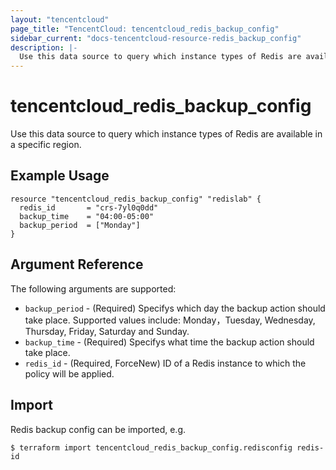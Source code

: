 ```yaml
---
layout: "tencentcloud"
page_title: "TencentCloud: tencentcloud_redis_backup_config"
sidebar_current: "docs-tencentcloud-resource-redis_backup_config"
description: |-
  Use this data source to query which instance types of Redis are available in a specific region.
---
```


# tencentcloud_redis_backup_config

Use this data source to query which instance types of Redis are available in a specific region.

## Example Usage

```hcl
resource "tencentcloud_redis_backup_config" "redislab" {
  redis_id       = "crs-7yl0q0dd"
  backup_time    = "04:00-05:00"
  backup_period  = ["Monday"]
}
```

## Argument Reference

The following arguments are supported:

* `backup_period` - (Required) Specifys which day the backup action should take place. Supported values include: Monday，Tuesday, Wednesday, Thursday, Friday, Saturday and Sunday.
* `backup_time` - (Required) Specifys what time the backup action should take place.
* `redis_id` - (Required, ForceNew) ID of a Redis instance to which the policy will be applied.


## Import

Redis  backup config can be imported, e.g.

```hcl
$ terraform import tencentcloud_redis_backup_config.redisconfig redis-id
```

